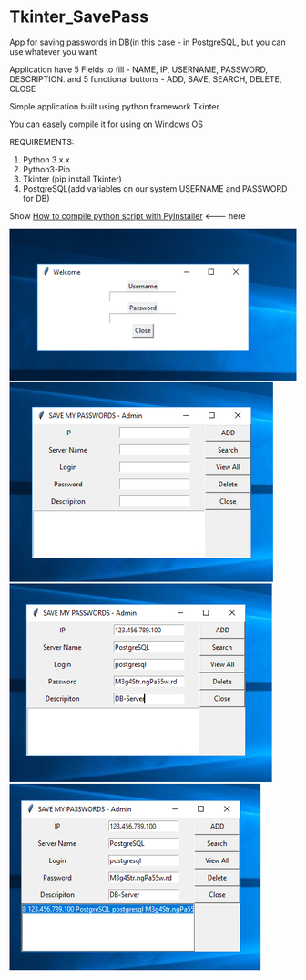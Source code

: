 # Tkinter_SavePass
App for saving passwords in DB(in this case - in PostgreSQL, but you can use whatever you want

Application have 5 Fields to fill - NAME, IP, USERNAME, PASSWORD, DESCRIPTION.
             and 5 functional buttons - ADD, SAVE, SEARCH, DELETE, CLOSE

Simple application built using python framework Tkinter.

You can easely compile it for using on Windows OS

REQUIREMENTS:
  1. Python 3.x.x
  2. Python3-Pip 
  3. Tkinter (pip install Tkinter)
  4. PostgreSQL(add variables on our system USERNAME and PASSWORD for DB)
  
  
 Show <a href="https://www.ptrace-security.com/blog/how-to-compile-python-scripts-with-pyinstaller/">How to compile python script with PyInstaller</a> <--- here

<img src="https://github.com/mccuyper/Tkinter_SavePass/blob/main/welcome.png?raw=true" alt="">
<img src="https://github.com/mccuyper/Tkinter_SavePass/blob/main/mainInterface.png?raw=true" alt="">
<img src="https://github.com/mccuyper/Tkinter_SavePass/blob/main/addingData.png?raw=true" alt="">
<img src="https://github.com/mccuyper/Tkinter_SavePass/blob/main/viewAddedData.png?raw=true" alt="">
